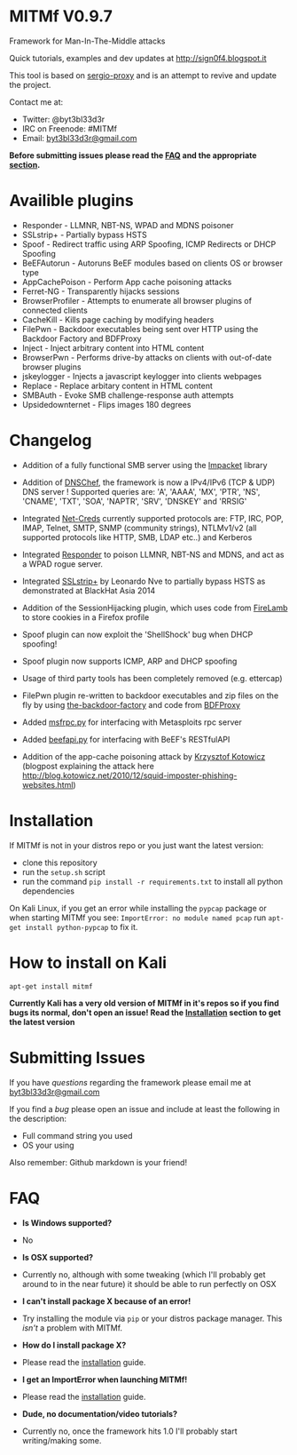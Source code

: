 MITMf V0.9.7
============

Framework for Man-In-The-Middle attacks

Quick tutorials, examples and dev updates at http://sign0f4.blogspot.it

This tool is based on [sergio-proxy](https://github.com/supernothing/sergio-proxy) and is an attempt to revive and update the project.

Contact me at:
- Twitter: @byt3bl33d3r
- IRC on Freenode: #MITMf
- Email: byt3bl33d3r@gmail.com

**Before submitting issues please read the [FAQ](#faq) and the appropriate [section](#submitting-issues).**

Availible plugins
=================
- Responder - LLMNR, NBT-NS, WPAD and MDNS poisoner
- SSLstrip+ - Partially bypass HSTS
- Spoof - Redirect traffic using ARP Spoofing, ICMP Redirects or DHCP Spoofing
- BeEFAutorun - Autoruns BeEF modules based on clients OS or browser type
- AppCachePoison - Perform App cache poisoning attacks 
- Ferret-NG - Transparently hijacks sessions
- BrowserProfiler - Attempts to enumerate all browser plugins of connected clients
- CacheKill - Kills page caching by modifying headers
- FilePwn - Backdoor executables being sent over HTTP using the Backdoor Factory and BDFProxy
- Inject - Inject arbitrary content into HTML content
- BrowserPwn - Performs drive-by attacks on clients with out-of-date browser plugins
- jskeylogger - Injects a javascript keylogger into clients webpages
- Replace - Replace arbitary content in HTML content
- SMBAuth - Evoke SMB challenge-response auth attempts
- Upsidedownternet - Flips images 180 degrees

Changelog
=========

- Addition of a fully functional SMB server using the [Impacket](https://github.com/CoreSecurity/impacket) library

- Addition of [DNSChef](https://github.com/iphelix/dnschef), the framework is now a IPv4/IPv6 (TCP & UDP) DNS server ! Supported queries are: 'A', 'AAAA', 'MX', 'PTR', 'NS', 'CNAME', 'TXT', 'SOA', 'NAPTR', 'SRV', 'DNSKEY' and 'RRSIG'

- Integrated [Net-Creds](https://github.com/DanMcInerney/net-creds) currently supported protocols are:
  FTP, IRC, POP, IMAP, Telnet, SMTP, SNMP (community strings), NTLMv1/v2 (all supported protocols like HTTP, SMB, LDAP etc..) and Kerberos

- Integrated [Responder](https://github.com/SpiderLabs/Responder) to poison LLMNR, NBT-NS and MDNS, and act as a WPAD rogue server.

- Integrated [SSLstrip+](https://github.com/LeonardoNve/sslstrip2) by Leonardo Nve to partially bypass HSTS as demonstrated at BlackHat Asia 2014 

- Addition of the SessionHijacking plugin, which uses code from [FireLamb](https://github.com/sensepost/mana/tree/master/firelamb) to store cookies in a Firefox profile 

- Spoof plugin can now exploit the 'ShellShock' bug when DHCP spoofing! 

- Spoof plugin now supports ICMP, ARP and DHCP spoofing

- Usage of third party tools has been completely removed (e.g. ettercap)

- FilePwn plugin re-written to backdoor executables and zip files on the fly by using [the-backdoor-factory](https://github.com/secretsquirrel/the-backdoor-factory) and code from [BDFProxy](https://github.com/secretsquirrel/BDFProxy)

- Added [msfrpc.py](https://github.com/byt3bl33d3r/msfrpc/blob/master/python-msfrpc/msfrpc.py) for interfacing with Metasploits rpc server

- Added [beefapi.py](https://github.com/byt3bl33d3r/beefapi) for interfacing with BeEF's RESTfulAPI

- Addition of the app-cache poisoning attack by [Krzysztof Kotowicz](https://github.com/koto/sslstrip) (blogpost explaining the attack here http://blog.kotowicz.net/2010/12/squid-imposter-phishing-websites.html)

Installation
============
If MITMf is not in your distros repo or you just want the latest version:
- clone this repository 
- run the ```setup.sh``` script
- run the command ```pip install -r requirements.txt``` to install all python dependencies

On Kali Linux, if you get an error while installing the ```pypcap``` package or when starting MITMf you see: ```ImportError: no module named pcap``` run ```apt-get install python-pypcap``` to fix it.

How to install on Kali
======================

```apt-get install mitmf```

**Currently Kali has a very old version of MITMf in it's repos so if you find bugs its normal, don't open an issue! Read the [Installation](#installation) section to get the latest version**

Submitting Issues
=================
If you have *questions* regarding the framework please email me at byt3bl33d3r@gmail.com

If you find a *bug* please open an issue and include at least the following in the description:

- Full command string you used
- OS your using

Also remember: Github markdown is your friend!

FAQ
===
- **Is Windows supported?**
- No


- **Is OSX supported?**
- Currently no, although with some tweaking (which I'll probably get around to in the near future) it should be able to run perfectly on OSX


- **I can't install package X because of an error!**
- Try installing the module via ```pip``` or your distros package manager. This *isn't* a problem with MITMf.


- **How do I install package X?**
- Please read the [installation](#installation) guide.


- **I get an ImportError when launching MITMf!**
- Please read the [installation](#installation) guide.


- **Dude, no documentation/video tutorials?**
- Currently no, once the framework hits 1.0 I'll probably start writing/making some.
